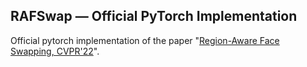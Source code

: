 ## RAFSwap &mdash; Official PyTorch Implementation
Official pytorch implementation of the paper "[Region-Aware Face Swapping, CVPR'22](https://arxiv.org/pdf/2203.04564.pdf)".
